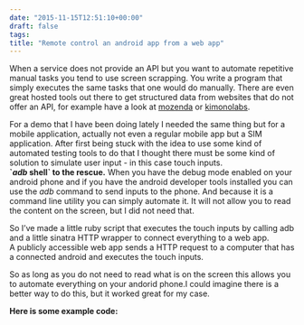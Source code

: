 ```yaml
---
date: "2015-11-15T12:51:10+00:00"
draft: false
tags: 
title: "Remote control an android app from a web app"
---
```

<p><p>When a service does not provide an API but you want to automate repetitive manual tasks you tend to use screen scrapping. You write a program that simply executes the same tasks that one would do manually. There are even great hosted tools out there to get structured data from websites that do not offer an API, for example have a look at <a href="http://www.mozenda.com/">mozenda</a> or <a href="https://www.kimonolabs.com/">kimonolabs</a>. </p><p>For a demo that I have been doing lately I needed the same thing but for a mobile application, actually not even a regular mobile app but a SIM application. After first being stuck with the idea to use some kind of automated testing tools to do that I thought there must be some kind of solution to simulate user input - in this case touch inputs. <br><b>`<i>adb</i> shell` to the rescue.</b> When you have the debug mode enabled on your android phone and if you have the android developer tools installed you can use the <i>adb</i> command to send inputs to the phone. And because it is a command line utility you can simply automate it. It will not allow you to read the content on the screen, but I did not need that. </p><p>So I’ve made a little ruby script that executes the touch inputs by calling adb and a little sinatra HTTP wrapper to connect everything to a web app.<br>A publicly accessible web app sends a HTTP request to a computer that has a connected android and executes the touch inputs.</p>
<p>So as long as you do not need to read what is on the screen this allows you to automate everything on your andorid phone.I could imagine there is a better way to do this, but it worked great for my case.</p>

<strong>Here is some example code:</strong>

<script src="https://gist.github.com/bumi/03f4507b0765442efbae.js"></script></p>